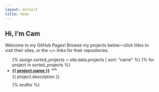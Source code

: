 ```yaml
---
layout: default
title: Home
---
```


## Hi, I’m Cam

Welcome to my GitHub Pages! Browse my projects below—click titles to visit their sites, or the `</>` links for their repositories.

<ul>
{% assign sorted_projects = site.data.projects | sort: "name" %}
{% for project in sorted_projects %}
  <li style="margin-bottom: 0.75em;">
    <strong>
      <a href="{{ project.link }}">{{ project.name }}</a>
      <a href="{{ project.repo }}" title="GitHub Repo"
         style="font-size: 0.75em; vertical-align: super; text-decoration: none; margin-left: 0.25em;">&lt;/&gt;</a>
    </strong>
    <p style="margin: 0.2em 0 0.2em;">
      {{ project.description }}
    </p>
  </li>
{% endfor %}
</ul>

